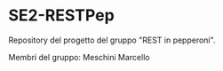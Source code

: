 # SE2-RESTPep
Repository del progetto del gruppo "REST in pepperoni".

Membri del gruppo:
Meschini Marcello
